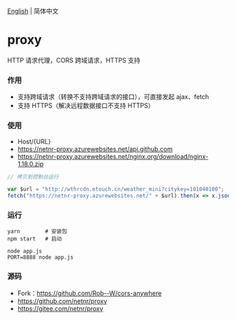 [English](README.md) | 简体中文

# proxy
HTTP 请求代理，CORS 跨域请求，HTTPS 支持

### 作用
- 支持跨域请求（转换不支持跨域请求的接口），可直接发起 ajax、fetch
- 支持 HTTPS（解决远程数据接口不支持 HTTPS）

### 使用
- Host/{URL}
- <https://netnr-proxy.azurewebsites.net/api.github.com>
- <https://netnr-proxy.azurewebsites.net/nginx.org/download/nginx-1.18.0.zip>

```js
// 拷贝到控制台运行

var $url = "http://wthrcdn.etouch.cn/weather_mini?citykey=101040100";
fetch("https://netnr-proxy.azurewebsites.net/" + $url).then(x => x.json()).then(console.log)
```

### 运行
```
yarn        # 安装包
npm start   # 启动

node app.js
PORT=8888 node app.js
```

### 源码
- Fork：<https://github.com/Rob--W/cors-anywhere>
- <https://github.com/netnr/proxy>
- <https://gitee.com/netnr/proxy>